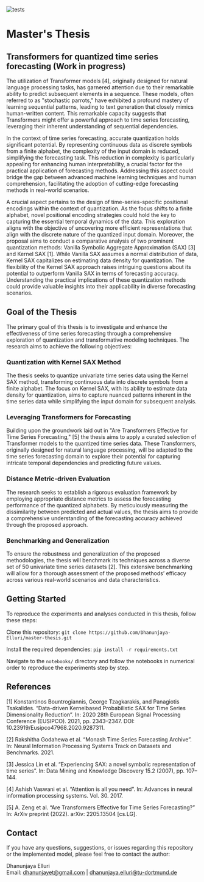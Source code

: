 ![tests](https://github.com/Dhanunjaya-Elluri/master-thesis/actions/workflows/tests.yaml/badge.svg)

# Master's Thesis

## Transformers for quantized time series forecasting (Work in progress)

The utilization of Transformer models [4], originally designed for natural language processing tasks,
has garnered attention due to their remarkable ability to predict subsequent elements in a sequence.
These models, often referred to as "stochastic parrots," have exhibited a profound mastery of learning
sequential patterns, leading to text generation that closely mimics human-written content. This
remarkable capacity suggests that Transformers might offer a powerful approach to time series forecasting,
leveraging their inherent understanding of sequential dependencies.

In the context of time series forecasting, accurate quantization holds significant potential. By representing continuous data as discrete symbols from a finite alphabet, the complexity of the input domain is reduced, simplifying the forecasting task. This reduction in complexity is particularly appealing for enhancing human interpretability, a crucial factor for the practical application of forecasting methods. Addressing this aspect could bridge the gap between advanced machine learning techniques and human comprehension, facilitating the adoption of cutting-edge forecasting methods in real-world scenarios.

A crucial aspect pertains to the design of time-series-specific positional encodings within the context of quantization. As the focus shifts to a finite alphabet, novel positional encoding strategies could hold the key to capturing the essential temporal dynamics of the data. This exploration aligns with the objective of uncovering more efficient representations that align with the discrete nature of the quantized input domain. Moreover, the proposal aims to conduct a comparative analysis of two prominent quantization methods: Vanilla Symbolic Aggregate Approximation (SAX) [3] and Kernel SAX [1]. While Vanilla SAX assumes a normal distribution of data, Kernel SAX capitalizes on estimating data density for quantization. The flexibility of the Kernel SAX approach raises intriguing questions about its potential to outperform Vanilla SAX in terms of forecasting accuracy. Understanding the practical implications of these quantization methods could provide valuable insights into their applicability in diverse forecasting scenarios.

## Goal of the Thesis

The primary goal of this thesis is to investigate and enhance the effectiveness of time series forecasting through a comprehensive exploration of quantization and transformative modeling techniques. The research aims to achieve the following objectives:

### Quantization with Kernel SAX Method

The thesis seeks to quantize univariate time series data using the Kernel SAX method, transforming continuous data into discrete symbols from a finite alphabet. The focus on Kernel SAX, with its ability to estimate data density for quantization, aims to capture nuanced patterns inherent in the time series data while simplifying the input domain for subsequent analysis.

### Leveraging Transformers for Forecasting

Building upon the groundwork laid out in "Are Transformers Effective for Time Series Forecasting," [5] the thesis aims to apply a curated selection of Transformer models to the quantized time series data. These Transformers, originally designed for natural language processing, will be adapted to the time series forecasting domain to explore their potential for capturing intricate temporal dependencies and predicting future values.

### Distance Metric-driven Evaluation

The research seeks to establish a rigorous evaluation framework by employing appropriate distance metrics to assess the forecasting performance of the quantized alphabets. By meticulously measuring the dissimilarity between predicted and actual values, the thesis aims to provide a comprehensive understanding of the forecasting accuracy achieved through the proposed approach.

### Benchmarking and Generalization

To ensure the robustness and generalization of the proposed methodologies, the thesis will benchmark its techniques across a diverse set of 50 univariate time series datasets [2]. This extensive benchmarking will allow for a thorough assessment of the proposed methods’ efficacy across various real-world scenarios and data characteristics.

## Getting Started

To reproduce the experiments and analyses conducted in this thesis, follow these steps:

Clone this repository:
`git clone https://github.com/Dhanunjaya-Elluri/master-thesis.git`

Install the required dependencies:
`pip install -r requirements.txt`

Navigate to the `notebooks/` directory and follow the notebooks in numerical order to reproduce the experiments step by step.

## References

[1] Konstantinos Bountrogiannis, George Tzagkarakis, and Panagiotis Tsakalides. “Data-driven Kernelbased
Probabilistic SAX for Time Series Dimensionality Reduction”. In: 2020 28th European Signal
Processing Conference (EUSIPCO). 2021, pp. 2343–2347. DOI: 10.23919/Eusipco47968.2020.9287311.

[2] Rakshitha Godahewa et al. “Monash Time Series Forecasting Archive”. In: Neural Information
Processing Systems Track on Datasets and Benchmarks. 2021.

[3] Jessica Lin et al. “Experiencing SAX: a novel symbolic representation of time series”. In: Data
Mining and Knowledge Discovery 15.2 (2007), pp. 107–144.

[4] Ashish Vaswani et al. “Attention is all you need”. In: Advances in neural information processing
systems. Vol. 30. 2017.

[5] A. Zeng et al. “Are Transformers Effective for Time Series Forecasting?” In: ArXiv preprint
(2022). arXiv: 2205.13504 [cs.LG].

## Contact

If you have any questions, suggestions, or issues regarding this repository or the implemented model, please feel free to contact the author:

Dhanunjaya Elluri <br>
Email: <dhanunjayet@gmail.com> | <dhanunjaya.elluri@tu-dortmund.de>
